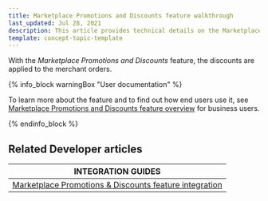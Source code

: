 ```yaml
---
title: Marketplace Promotions and Discounts feature walkthrough
last_updated: Jul 28, 2021
description: This article provides technical details on the Marketplace Promotions and Discounts feature.
template: concept-topic-template
---
```


With the *Marketplace Promotions and Discounts* feature, the discounts are applied to the merchant orders.

{% info_block warningBox "User documentation" %}

To learn more about the feature and to find out how end users use it, see [Marketplace Promotions and Discounts feature overview](/docs/marketplace/user/features/{{page.version}}/marketplace-product-options-feature-overview.html) for business users.

{% endinfo_block %}

## Related Developer articles

| INTEGRATION GUIDES  |
| --------------- |
| [Marketplace Promotions & Discounts feature integration](/docs/marketplace/dev/feature-integration-guides/{{page.version}}/marketplace-promotions-discounts-feature-integration.html) |

